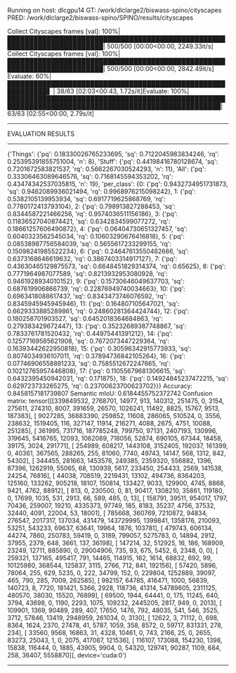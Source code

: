 Running on host: dlcgpu14
GT: /work/dlclarge2/biswass-spino/cityscapes
PRED: /work/dlclarge2/biswass-spino/SPINO/results/cityscapes

Collect Cityscapes frames [val]: 100%|████████████████████████████████████████████████████████████████████████| 500/500 [00:00<00:00, 2249.33it/s]
Collect Cityscapes frames [val]: 100%|████████████████████████████████████████████████████████████████████████| 500/500 [00:00<00:00, 2842.49it/s]
Evaluate:  60%|███████████████████████████████████████████████████████████▋                                       | 38/63 [02:03<00:43,  1.72s/it]Evaluate: 100%|███████████████████████████████████████████████████████████████████████████████████████████████████| 63/63 [02:55<00:00,  2.79s/it]
******************
EVALUATION RESULTS
******************
{'Things': {'pq': 0.18330026765233695, 'sq': 0.7122045983834246, 'rq': 0.25395391855751004, 'n': 8}, 'Stuff': {'pq': 0.44198416780128674, 'sq': 0.7201672583821537, 'rq': 0.5662267030524293, 'n': 11}, 'All': {'pq': 0.33306463089646576, 'sq': 0.7168145594353202, 'rq': 0.43474342537035815, 'n': 19}, 'per_class': {0: {'pq': 0.9432734951731873, 'sq': 0.9462089936021494, 'rq': 0.9968976215098242}, 1: {'pq': 0.5382105139953934, 'sq': 0.6917719625868769, 'rq': 0.7780172413793104}, 2: {'pq': 0.798913827288453, 'sq': 0.8344587221466256, 'rq': 0.9574036511156186}, 3: {'pq': 0.11836527040874421, 'sq': 0.6342834599077272, 'rq': 0.18661257606490872}, 4: {'pq': 0.06404730651327457, 'sq': 0.6040323562545034, 'rq': 0.10603290676416818}, 5: {'pq': 0.08538987756584039, 'sq': 0.5655617233299155, 'rq': 0.15098241985522234}, 6: {'pq': 0.24647613550462666, 'sq': 0.6373168646619632, 'rq': 0.3867403314917127}, 7: {'pq': 0.43630465129875573, 'sq': 0.6648451829314374, 'rq': 0.65625}, 8: {'pq': 0.7771964987077589, 'sq': 0.8213932953080928, 'rq': 0.9461928934010152}, 9: {'pq': 0.15730646049637703, 'sq': 0.687619906866739, 'rq': 0.22876949740034663}, 10: {'pq': 0.6963418088617437, 'sq': 0.8343473746076592, 'rq': 0.8345945945945946}, 11: {'pq': 0.164807105647021, 'sq': 0.6629333885289861, 'rq': 0.24860281364424744}, 12: {'pq': 0.180258701903527, 'sq': 0.6452018364684863, 'rq': 0.279383429672447}, 13: {'pq': 0.35232689387748867, 'sq': 0.7833761781520432, 'rq': 0.44975441391212}, 14: {'pq': 0.12577169585621908, 'sq': 0.7672073447229364, 'rq': 0.16393442622950818}, 15: {'pq': 0.30596342915773933, 'sq': 0.8074034936107011, 'rq': 0.37894736842105264}, 16: {'pq': 0.07746906558891233, 'sq': 0.7585512672247665, 'rq': 0.10212765957446808}, 17: {'pq': 0.11055679681306615, 'sq': 0.6432395450942031, 'rq': 0.171875}, 18: {'pq': 0.14924845237472215, 'sq': 0.629723733265275, 'rq': 0.23700623700623702}}}
Accuracy: 0.8458157181739807
Semantic mIoU: 0.6184455752372742
Confusion matrix:
tensor([[339849532,   2768701,     14977,       913,    140312,    251475,
                 0,      3154,    275611,    274310,      8007,    391659,
             26570,   1026241,     11492,      8825,     15767,      9513,
            187383],
        [  9027285,  36883390,    259852,     11608,    286065,    510524,
                 0,      3556,    238632,   1519405,       116,    327147,
             11914,    216271,      4088,      2675,      4751,     10088,
            251285],
        [   361995,    731716, 187785248,    799750,     97131,   2407193,
            130996,    319645,   5416765,     12093,   1062089,    718056,
             52874,    690105,     67344,     18458,     39175,      3024,
            291771],
        [   254989,    608217,   1443108,   3152405,    192037,    161399,
                 0,     40361,    367565,    288265,       255,     81060,
              7740,     49743,     14147,       568,      1312,       842,
             54302],
        [   344455,    281663,   1453576,    249385,   2359320,    556882,
              1396,     87396,   1262919,     55065,        68,    130939,
              5617,    233450,    254433,      2569,    141538,     24254,
             76816],
        [    44038,    708519,   2219431,     13102,    494736,   8364203,
            125160,    133262,    905218,     18107,    150814,    133427,
              9033,    129900,      4745,      8868,      9421,      4762,
             88912],
        [      813,         0,    230500,         0,        81,     90417,
           1308210,     35861,    119180,         0,     17699,      1035,
               531,      2913,        66,       589,       485,         0,
                13],
        [   158791,     39511,    954017,      1797,     70436,    259007,
             19210,   4335373,     97749,       185,      8183,     35237,
              4756,     37532,     32440,      4091,     22004,        53,
             18001],
        [   785668,    360769,   7210872,     94834,    276547,   2017317,
            137034,    431479, 143729995,   1399841,   1358176,    210093,
             53251,    543233,     69637,     63641,     19964,      1876,
            103781],
        [   479743,    606134,     44274,      7860,    250783,     59419,
                 0,      3189,    799057,   5275783,         0,     14894,
              2912,     37955,      2379,       648,      3661,       137,
             36198],
        [   147214,        32,    512925,        16,       186,    168909,
             23249,     12711,    885890,         0,  29004906,       735,
                93,       675,      5452,         6,      2348,         0,
                 0],
        [   259321,    137165,    495417,       791,     14465,    114915,
               162,      1614,     68832,       692,        99,  10125980,
            368544,    125837,      3115,      2766,       712,       841,
            192156],
        [    57420,      5896,     78064,       255,       629,      5235,
                 0,       222,     34799,       152,         0,    229804,
           1252889,     39097,       465,       790,       285,      7009,
            262585],
        [   982157,     64785,    416471,      1000,     56839,    140723,
                 8,      7720,    181421,      5366,      2928,    118736,
             41314,  54789605,   2311125,    480570,     38030,     15520,
             76899],
        [    69500,      1944,     64441,         0,       175,     11245,
               640,      3794,     43698,         0,      1190,      2293,
              1075,    109232,   2445205,      2817,       949,         0,
              2013],
        [   109901,      1369,     90489,       289,       407,     17650,
              1476,       792,     48035,       541,       546,      3525,
              3712,     57846,     13419,   2948959,    261034,         0,
              3130],
        [    12622,         3,     71112,         0,       698,      8364,
              1624,      2370,     27478,        41,      5787,      1059,
               358,      8572,         0,     59717,    831331,       278,
               234],
        [    33560,      9568,     16863,        31,      4328,     10461,
                 0,       743,      2166,        25,         0,      2655,
             83273,     25043,         1,         0,      2075,    417087,
            121536],
        [   116107,    173088,    154230,      1398,     15838,    116444,
                 0,      1885,     43905,      9904,         0,     54320,
            129741,     90287,      1109,       684,       258,     36407,
           5558870]], device='cuda:0')
******************
